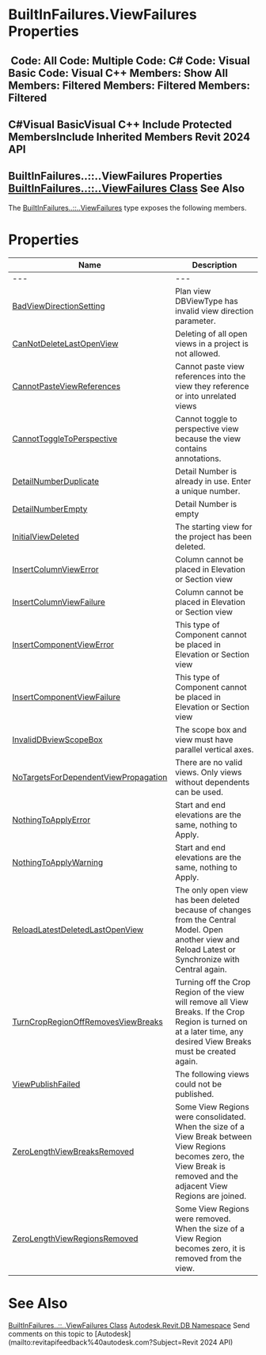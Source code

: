 # BuiltInFailures.ViewFailures Properties

﻿
 Code: All Code: Multiple Code: C# Code: Visual Basic Code: Visual C++  Members: Show All Members: Filtered Members: Filtered Members: Filtered   
---  
C#Visual BasicVisual C++
Include Protected MembersInclude Inherited Members
Revit 2024 API  
---  
BuiltInFailures..::..ViewFailures Properties  
[BuiltInFailures..::..ViewFailures Class](8aa2d60d-e642-4717-3c73-63e56e49f8ec.md "BuiltInFailures.ViewFailures Class") See Also  
---  
The [BuiltInFailures..::..ViewFailures](8aa2d60d-e642-4717-3c73-63e56e49f8ec.md "BuiltInFailures.ViewFailures Class") type exposes the following members.
# Properties
| Name | Description |
| --- | --- |
| --- | --- | --- |
| [BadViewDirectionSetting](319d625c-3fc6-3926-0713-810fa488bd63.md "BadViewDirectionSetting Property") | Plan view DBViewType has invalid view direction parameter. |
| [CanNotDeleteLastOpenView](3fc1bd54-c67a-a7d9-723e-79149ae74ebf.md "CanNotDeleteLastOpenView Property") | Deleting of all open views in a project is not allowed. |
| [CannotPasteViewReferences](811c3d5b-b1b3-66eb-c441-fa314437f103.md "CannotPasteViewReferences Property") | Cannot paste view references into the view they reference or into unrelated views |
| [CannotToggleToPerspective](b41baa20-3657-250d-f11e-9e4e9b62eb0b.md "CannotToggleToPerspective Property") | Cannot toggle to perspective view because the view contains annotations. |
| [DetailNumberDuplicate](40dfcadb-09c2-4f88-01fa-8d912f10edf7.md "DetailNumberDuplicate Property") | Detail Number is already in use. Enter a unique number. |
| [DetailNumberEmpty](93a71b0e-6f76-f82f-38d3-3f4eec92c3b7.md "DetailNumberEmpty Property") | Detail Number is empty |
| [InitialViewDeleted](039eda3a-3b09-3952-ffcc-9b5dde082931.md "InitialViewDeleted Property") | The starting view for the project has been deleted. |
| [InsertColumnViewError](05c238eb-1155-a6ad-f9d3-2d307a8fa27a.md "InsertColumnViewError Property") | Column cannot be placed in Elevation or Section view |
| [InsertColumnViewFailure](d6158074-fd4c-2c3a-b2e6-42b06daac4b2.md "InsertColumnViewFailure Property") | Column cannot be placed in Elevation or Section view |
| [InsertComponentViewError](3cd7e56a-f168-5a3e-2e53-92a8d842ea5f.md "InsertComponentViewError Property") | This type of Component cannot be placed in Elevation or Section view |
| [InsertComponentViewFailure](d5c39244-f4cc-8089-f006-70b32fc4260b.md "InsertComponentViewFailure Property") | This type of Component cannot be placed in Elevation or Section view |
| [InvalidDBviewScopeBox](7cb0474b-97b3-3ab6-4de4-243afb5348b7.md "InvalidDBviewScopeBox Property") | The scope box and view must have parallel vertical axes. |
| [NoTargetsForDependentViewPropagation](dc48880c-3087-7aa2-3016-a20c025daeef.md "NoTargetsForDependentViewPropagation Property") | There are no valid views. Only views without dependents can be used. |
| [NothingToApplyError](c0abe9dd-fe2f-4f1b-ddff-68df7ee526f3.md "NothingToApplyError Property") | Start and end elevations are the same, nothing to Apply. |
| [NothingToApplyWarning](3c703fb8-89c6-84fd-73b2-4b45d28a765d.md "NothingToApplyWarning Property") | Start and end elevations are the same, nothing to Apply. |
| [ReloadLatestDeletedLastOpenView](f9a94066-44ce-6988-e8c7-34ab3d729931.md "ReloadLatestDeletedLastOpenView Property") | The only open view has been deleted because of changes from the Central Model. Open another view and Reload Latest or Synchronize with Central again. |
| [TurnCropRegionOffRemovesViewBreaks](06d57407-0472-25b4-a5ba-e55180a8dbfb.md "TurnCropRegionOffRemovesViewBreaks Property") | Turning off the Crop Region of the view will remove all View Breaks. If the Crop Region is turned on at a later time, any desired View Breaks must be created again. |
| [ViewPublishFailed](a7b325b0-66f1-943b-d02c-275133e42201.md "ViewPublishFailed Property") | The following views could not be published. |
| [ZeroLengthViewBreaksRemoved](c5f8ca54-2af2-f722-26ce-105e3e5d0b1c.md "ZeroLengthViewBreaksRemoved Property") | Some View Regions were consolidated. When the size of a View Break between View Regions becomes zero, the View Break is removed and the adjacent View Regions are joined. |
| [ZeroLengthViewRegionsRemoved](f1e74351-f2c8-39c1-3873-7c465efe70f4.md "ZeroLengthViewRegionsRemoved Property") | Some View Regions were removed. When the size of a View Region becomes zero, it is removed from the view. |

# See Also
[BuiltInFailures..::..ViewFailures Class](8aa2d60d-e642-4717-3c73-63e56e49f8ec.md "BuiltInFailures.ViewFailures Class")
[Autodesk.Revit.DB Namespace](87546ba7-461b-c646-cbb1-2cb8f5bff8b2.md "Autodesk.Revit.DB Namespace")
Send comments on this topic to [Autodesk](mailto:revitapifeedback%40autodesk.com?Subject=Revit 2024 API)
